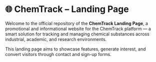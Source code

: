 # 🌐 ChemTrack – Landing Page

Welcome to the official repository of the **ChemTrack Landing Page**, a promotional and informational website for the ChemTrack platform — a smart solution for tracking and managing chemical substances across industrial, academic, and research environments.

This landing page aims to showcase features, generate interest, and convert visitors through contact and sign-up forms.

